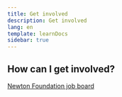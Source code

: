 ```yaml
---
title: Get involved
description: Get involved
lang: en
template: learnDocs
sidebar: true
---
```



## How can I get involved? 

[Newton Foundation job board](https://jobs.lever.co/newtonproject)
